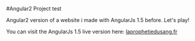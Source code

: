 #Angular2 Project test

Angular2 version of a website i made with AngularJs 1.5 before. Let's play!

You can visit the AngularJs 1.5 live version here: <a target="_blank" title="la prophetie du sang" href="www.laprophetiedusang.fr">laprophetiedusang.fr</a>
